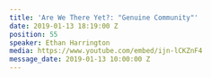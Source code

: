 ```yaml
---
title: 'Are We There Yet?: "Genuine Community"'
date: 2019-01-13 18:19:00 Z
position: 55
speaker: Ethan Harrington
media: https://www.youtube.com/embed/ijn-lCKZnF4
message_date: 2019-01-13 10:00:00 Z
---
```


